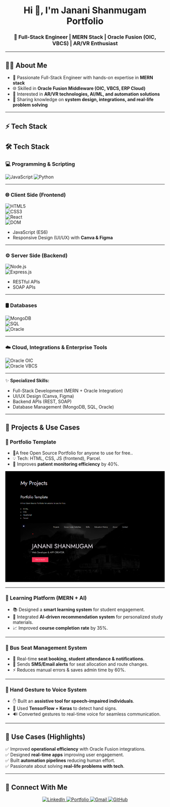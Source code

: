 <!-- Profile Header -->
<h1 align="center">Hi 👋, I'm Janani Shanmugam Portfolio</h1>
<h3 align="center">🌟 Full-Stack Engineer | MERN Stack | Oracle Fusion (OIC, VBCS) | AR/VR Enthusiast</h3>


---

## 👩‍💻 About Me
- 🚀 Passionate Full-Stack Engineer with hands-on expertise in **MERN stack**  
- 🌐 Skilled in **Oracle Fusion Middleware (OIC, VBCS, ERP Cloud)**  
- 🎯 Interested in **AR/VR technologies, AI/ML, and automation solutions**  
- 📝 Sharing knowledge on **system design, integrations, and real-life problem solving**  

---

## ⚡ Tech Stack

## 🛠️ Tech Stack

### 💻 Programming & Scripting
![JavaScript](https://img.shields.io/badge/JavaScript-F7DF1E?style=for-the-badge&logo=javascript&logoColor=black) 
![Python](https://img.shields.io/badge/Python-3776AB?style=for-the-badge&logo=python&logoColor=white)  

---

### 🌐 Client Side (Frontend)
![HTML5](https://img.shields.io/badge/HTML5-E34F26?style=for-the-badge&logo=html5&logoColor=white)  
![CSS3](https://img.shields.io/badge/CSS3-1572B6?style=for-the-badge&logo=css3&logoColor=white)  
![React](https://img.shields.io/badge/React-61DBFB?style=for-the-badge&logo=react&logoColor=black)  
![DOM](https://img.shields.io/badge/DOM-000000?style=for-the-badge&logo=web&logoColor=white)  
- JavaScript (ES6)  
- Responsive Design (UI/UX) with **Canva & Figma**

---

### ⚙️ Server Side (Backend)
![Node.js](https://img.shields.io/badge/Node.js-43853D?style=for-the-badge&logo=node.js&logoColor=white)  
![Express.js](https://img.shields.io/badge/Express.js-404D59?style=for-the-badge)  
- RESTful APIs  
- SOAP APIs  

---

### 🛢️ Databases
![MongoDB](https://img.shields.io/badge/MongoDB-4EA94B?style=for-the-badge&logo=mongodb&logoColor=white)  
![SQL](https://img.shields.io/badge/SQL-003B57?style=for-the-badge&logo=database&logoColor=white)  
![Oracle](https://img.shields.io/badge/Oracle-F80000?style=for-the-badge&logo=oracle&logoColor=white)  

---

### ☁️ Cloud, Integrations & Enterprise Tools
![Oracle OIC](https://img.shields.io/badge/Oracle%20Integration%20Cloud-EF1E25?style=for-the-badge&logo=oracle&logoColor=white)  
![Oracle VBCS](https://img.shields.io/badge/Oracle%20VBCS-FF6F00?style=for-the-badge)  

---

✨ **Specialized Skills:**  
- Full-Stack Development (MERN + Oracle Integration)  
- UI/UX Design (Canva, Figma)  
- Backend APIs (REST, SOAP)  
- Database Management (MongoDB, SQL, Oracle)  

---

## 🚀 Projects & Use Cases

### 📌 Portfolio Template
- 🏥A free Open Source Portfolio for anyone to use for free..  
- 💡 Tech: HTML, CSS, JS (frontend), Parcel.  
- 🌟 Improves **patient monitoring efficiency** by 40%.  

<p align="center">
  <p align="center"> <img src="https://github.com/janani31-shan/Portfolio/blob/6eefcec329cdeb3c045aff422800ed4e2845787f/Portfolio%20Template.png" width="750px" alt="Technology Stack"/> </p>
</p>

---

### 📌 Learning Platform (MERN + AI)
- 📚 Designed a **smart learning system** for student engagement.  
- 🤖 Integrated **AI-driven recommendation system** for personalized study materials.  
- 📈 Improved **course completion rate** by 35%.  

---

### 📌 Bus Seat Management System
- 🚌 Real-time **seat booking, student attendance & notifications**.  
- 📩 Sends **SMS/Email alerts** for seat allocation and route changes.  
- ⚡ Reduces manual errors & saves admin time by 60%.  

---

### 📌 Hand Gesture to Voice System
- ✋ Built an **assistive tool for speech-impaired individuals**.  
- 🧠 Used **TensorFlow + Keras** to detect hand signs.  
- 🔊 Converted gestures to real-time voice for seamless communication.  

---

## 🎯 Use Cases (Highlights)
✅ Improved **operational efficiency** with Oracle Fusion integrations.  
✅ Designed **real-time apps** improving user engagement.  
✅ Built **automation pipelines** reducing human effort.  
✅ Passionate about solving **real-life problems with tech**.  

---


## 🤝 Connect With Me
<p align="center">
  <a href="https://www.linkedin.com/in/janani-shanmugam31oct2003" target="blank">
    <img src="https://img.shields.io/badge/LinkedIn-blue?logo=linkedin&logoColor=white" alt="LinkedIn"/>
  </a>
  <a href="https://janani31-shan.github.io/Portfolio/" target="blank">
    <img src="https://img.shields.io/badge/Portfolio-%23FF5722.svg?&style=for-the-badge&logo=Google-chrome&logoColor=white" alt="Portfolio"/>
  </a>
  <a href="mailto:jananishanmugam37@gmail.com" target="blank">
    <img src="https://img.shields.io/badge/Gmail-red?logo=gmail&logoColor=white" alt="Gmail"/>
  </a>
  <a href="https://github.com/janani31-shan" target="blank">
    <img src="https://img.shields.io/badge/GitHub-black?logo=github&logoColor=white" alt="GitHub"/>
  </a>  
</p>
